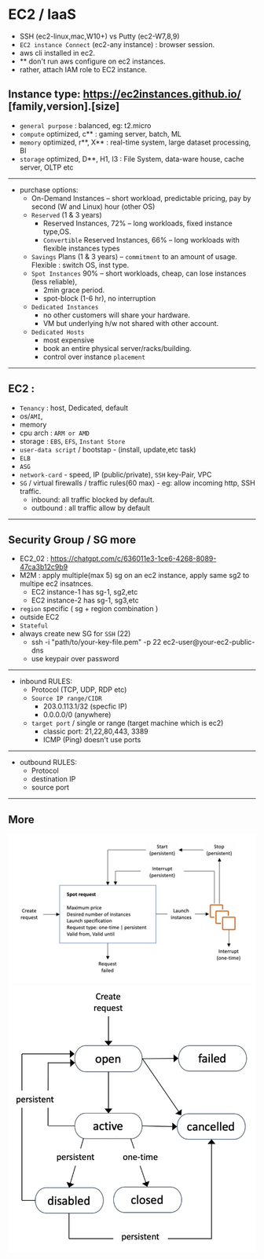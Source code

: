 # EC2 / IaaS
- SSH (ec2-linux,mac,W10+) vs  Putty (ec2-W7,8,9) 
- `EC2 instance Connect` (ec2-any instance) : browser session.
- aws cli installed in ec2.
- ** don't run aws configure on ec2 instances.
- rather, attach IAM role to EC2 instance.

## Instance type: https://ec2instances.github.io/ [family,version].[size]
- `general purpose` : balanced, eg: t2.micro
- `compute` optimized, c** : gaming server, batch, ML
- `memory` optimized, r**, X** : real-time system, large dataset processing, BI
- `storage` optimized, D**, H1, I3 : File System, data-ware house, cache server, OLTP etc
---
- purchase options:
  - On-Demand Instances – short workload, predictable pricing, pay by second (W and Linux) hour (other OS)
  - `Reserved` (1 & 3 years)
    - Reserved Instances, 72% – long workloads, fixed instance type,OS.
    - `Convertible` Reserved Instances, 66% – long workloads with flexible instances types
  - `Savings` Plans (1 & 3 years) – `commitment` to an amount of usage. Flexible : switch OS, inst type.
  - `Spot Instances` 90% – short workloads, cheap, can lose instances (less reliable), 
    - 2min grace period.
    - spot-block  (1-6 hr), no interruption   
  - `Dedicated Instances` 
    - no other customers will share your hardware. 
    - VM but underlying h/w not shared with other account.
  - `Dedicated Hosts`
    - most expensive 
    - book an entire physical server/racks/building. 
    - control over instance `placement`

---
## EC2 : 
- `Tenancy` : host, Dedicated, default
- os/`AMI`, 
- memory 
- cpu arch : `ARM or AMD`
- storage : `EBS`, `EFS`, `Instant Store`
- `user-data script` / bootstap  - (install, update,etc task)
- `ELB`
- `ASG`
- `network-card` - speed, IP (public/private), `SSH` key-Pair, VPC
- `SG` / virtual firewalls / traffic rules(60 max) - eg: allow incoming http, SSH traffic.
  - inbound: all traffic blocked by default.
  - outbound : all traffic allow by default

---
## Security Group / SG  more 
- EC2_02 : https://chatgpt.com/c/636011e3-1ce6-4268-8089-47ca3b12c9b9
- M2M : apply multiple(max 5) sg on an ec2 instance, apply same sg2 to multipe ec2 insatnces.
  - EC2 instance-1 has sg-1, sg2,etc
  - EC2 instance-2 has sg-1, sg3,etc
- `region` specific ( sg + region combination )
- outside EC2
- `Stateful`
- always create new SG for `SSH` (22) 
  - ssh -i "path/to/your-key-file.pem" -p 22 ec2-user@your-ec2-public-dns
  - use keypair over password
---
- inbound RULES:
  - Protocol (TCP, UDP, RDP etc)
  - `Source IP range/CIDR`
    - 203.0.113.1/32 (specfic IP)
    - 0.0.0.0/0 (anywhere)
  - `target port` / single or range (target machine which is ec2)
    - classic port: 21,22,80,443, 3389
    - ICMP (Ping)  doesn't use ports
---
- outbound RULES:
  - Protocol
  - destination IP
  - source port

--- 
## More

![img.png](img.png)
![img_1.png](img_1.png)
  
  


